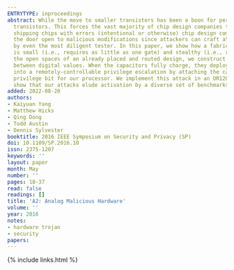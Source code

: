 ```yaml
---
ENTRYTYPE: inproceedings
abstract: While the move to smaller transistors has been a boon for performance it has dramatically increased the cost to fabricate chips using those smaller
  transistors. This forces the vast majority of chip design companies to trust a third party - often overseas - to fabricate their design. To guard against
  shipping chips with errors (intentional or otherwise) chip design companies rely on post-fabrication testing. Unfortunately, this type of testing leaves
  the door open to malicious modifications since attackers can craft attack triggers requiring a sequence of unlikely events, which will never be encountered
  by even the most diligent tester. In this paper, we show how a fabrication-time attacker can leverage analog circuits to create a hardware attack that
  is small (i.e., requires as little as one gate) and stealthy (i.e., requires an unlikely trigger sequence before effecting a chip's functionality). In
  the open spaces of an already placed and routed design, we construct a circuit that uses capacitors to siphon charge from nearby wires as they transition
  between digital values. When the capacitors fully charge, they deploy an attack that forces a victim flip-flop to a desired value. We weaponize this attack
  into a remotely-controllable privilege escalation by attaching the capacitor to a wire controllable and by selecting a victim flip-flop that holds the
  privilege bit for our processor. We implement this attack in an OR1200 processor and fabricate a chip. Experimental results show that our attacks work,
  show that our attacks elude activation by a diverse set of benchmarks, and suggest that our attacks evade known defenses.
added: 2022-08-20
authors:
- Kaiyuan Yang
- Matthew Hicks
- Qing Dong
- Todd Austin
- Dennis Sylvester
booktitle: 2016 IEEE Symposium on Security and Privacy (SP)
doi: 10.1109/SP.2016.10
issn: 2375-1207
keywords: ''
layout: paper
month: May
number: ''
pages: 18-37
read: false
readings: []
title: 'A2: Analog Malicious Hardware'
volume: ''
year: 2016
notes:
- hardware trojan
- security
papers:
---
```

{% include links.html %}
